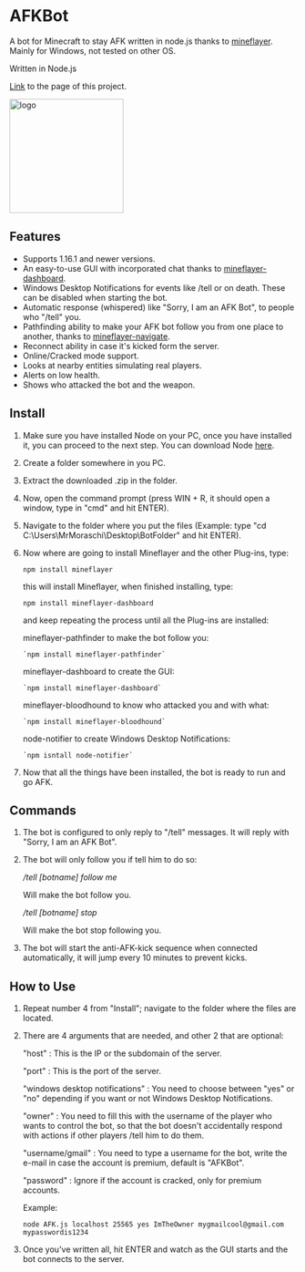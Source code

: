 # AFKBot
A bot for Minecraft to stay AFK written in node.js thanks to [mineflayer](https://github.com/PrismarineJS/mineflayer). Mainly for Windows, not tested on other OS.

Written in Node.js

[Link](https://mrmoraschi.github.io/AFKBot/) to the page of this project.

<img alt="logo" src="https://github.com/MrMoraschi/AFKBot/raw/master/logo.png" height="200" />

## Features

 * Supports 1.16.1 and newer versions.
 * An easy-to-use GUI with incorporated chat thanks to [mineflayer-dashboard](https://github.com/wvffle/mineflayer-dashboard).
 * Windows Desktop Notifications for events like /tell or on death. These can be disabled when starting the bot.
 * Automatic response (whispered) like "Sorry, I am an AFK Bot", to people who "/tell" you.
 * Pathfinding ability to make your AFK bot follow you from one place to another, thanks to [mineflayer-navigate](https://github.com/Karang/mineflayer-pathfinder).
 * Reconnect ability in case it's kicked form the server.
 * Online/Cracked mode support.
 * Looks at nearby entities simulating real players.
 * Alerts on low health.
 * Shows who attacked the bot and the weapon.

## Install

 1. Make sure you have installed Node on your PC, once you have installed it, you can proceed to the next step. You can download Node [here](https://nodejs.org/).
 1. Create a folder somewhere in you PC.
 2. Extract the downloaded .zip in the folder.
 3. Now, open the command prompt (press WIN + R, it should open a window, type in "cmd" and hit ENTER).
 4. Navigate to the folder where you put the files (Example: type "cd C:\Users\MrMoraschi\Desktop\BotFolder" and hit ENTER).
 5. Now where are going to install Mineflayer and the other Plug-ins, type:
	
	`npm install mineflayer`
    
    this will install Mineflayer, when finished installing, type:

	`npm install mineflayer-dashboard`

    and keep repeating the process until all the Plug-ins are installed:
	
	mineflayer-pathfinder to make the bot follow you:

		`npm install mineflayer-pathfinder`
	
	mineflayer-dashboard to create the GUI:

		`npm install mineflayer-dashboard`

	mineflayer-bloodhound to know who attacked you and with what:

		`npm install mineflayer-bloodhound`

	node-notifier to create Windows Desktop Notifications:

		`npm isntall node-notifier`

 6. Now that all the things have been installed, the bot is ready to run and go AFK.

## Commands

 1. The bot is configured to only reply to "/tell" messages. It will reply with "Sorry, I am an AFK Bot".
 2. The bot will only follow you if tell him to do so:
	
	*/tell [botname] follow me*

	Will make the bot follow you.

	*/tell [botname] stop*

	Will make the bot stop following you.

 3. The bot will start the anti-AFK-kick sequence when connected automatically, it will jump every 10 minutes to prevent kicks.
 
## How to Use

 1. Repeat number 4 from "Install"; navigate to the folder where the files are located.
 2. There are 4 arguments that are needed, and other 2 that are optional:

	"host" : This is the IP or the subdomain of the server.

	"port" : This is the port of the server.

	"windows desktop notifications" : You need to choose between "yes" or "no" depending if you want or not Windows Desktop Notifications.

	"owner" : You need to fill this with the username of the player who wants to control the bot, so that the bot doesn't accidentally respond with actions if other players /tell him to do them.

	"username/gmail" : You need to type a username for the bot, write the e-mail in case the account is premium, default is "AFKBot".

	"password" : Ignore if the account is cracked, only for premium accounts.

	Example:
	
	```node AFK.js localhost 25565 yes ImTheOwner mygmailcool@gmail.com mypasswordis1234```

 3. Once you've written all, hit ENTER and watch as the GUI starts and the bot connects to the server.